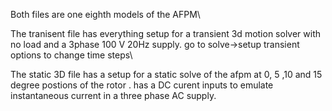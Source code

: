Both files are one eighth models of the AFPM\

The tranisent file has everything setup for a transient 3d motion solver with no load and a 3phase 100 V 20Hz supply. go to solve->setup transient options to change time steps\

The static 3D file has a setup for a static solve of the afpm at 0, 5 ,10 and 15 degree postions of the rotor . has a DC curent inputs to emulate instantaneous current in a three phase AC supply.
